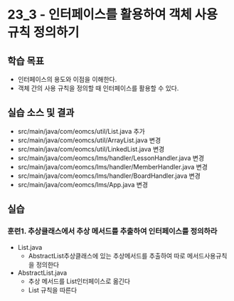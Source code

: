 # 23_3 - 인터페이스를 활용하여 객체 사용 규칙 정의하기

## 학습 목표

- 인터페이스의 용도와 이점을 이해한다.
- 객체 간의 사용 규칙을 정의할 때 인터페이스를 활용할 수 있다.


## 실습 소스 및 결과

- src/main/java/com/eomcs/util/List.java 추가
- src/main/java/com/eomcs/util/ArrayList.java 변경
- src/main/java/com/eomcs/util/LinkedList.java 변경
- src/main/java/com/eomcs/lms/handler/LessonHandler.java 변경
- src/main/java/com/eomcs/lms/handler/MemberHandler.java 변경
- src/main/java/com/eomcs/lms/handler/BoardHandler.java 변경
- src/main/java/com/eomcs/lms/App.java 변경

## 실습

### 훈련1. 추상클래스에서 추상 메서드를 추출하여 인터페이스를 정의하라

- List.java
    - AbstractList추상클래스에 있는 추상메서드를 추출하여 따로 메서드사용규칙을 정의한다
- AbstractList.java
    - 추상 메서드를 List인터페이스로 옮긴다
    - List 규칙을 따른다
